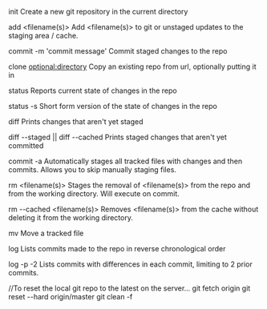 init
	Create a new git repository in the current directory
	
add <filename(s)>
	Add <filename(s)> to git or unstaged updates to the staging area / cache.

commit -m 'commit message'
	Commit staged changes to the repo
	
clone <url> <optional:directory>
	Copy an existing repo from url, optionally putting it in
	<directory>
	
status 
	Reports current state of changes in the repo
	
status -s
	Short form version of the state of changes in the repo
	
diff
	Prints changes that aren't yet staged
	
diff --staged || diff --cached
	Prints staged changes that aren't yet committed
	
commit -a
	Automatically stages all tracked files with changes and then
	commits. Allows you to skip manually staging files.
	
rm <filename(s)>
	Stages the removal of <filename(s)> from the repo and from the
	working directory. Will execute on commit.
	
rm --cached <filename(s)>
	Removes <filename(s)> from the cache without deleting it from the
	working directory.
	
mv <from> <to>
	Move a tracked file
	
log
	Lists commits made to the repo in reverse chronological order
	
log -p -2
	Lists commits with differences in each commit, limiting to 2 prior
	commits.


//To reset the local git repo to the latest on the server...
git fetch origin
git reset --hard origin/master
git clean -f
